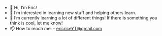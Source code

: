 - 👋 Hi, I’m Eric!
- 👀 I’m interested in learning new stuff and helping others learn.
- 🌱 I’m currently learning a lot of different things! If there is something you think is cool, let me know!
- 📫 How to reach me:
      - ericriceYT@gmail.com

<!---
ericriceYT/ericriceYT is a ✨ special ✨ repository because its `README.md` (this file) appears on your GitHub profile.
You can click the Preview link to take a look at your changes.
--->
